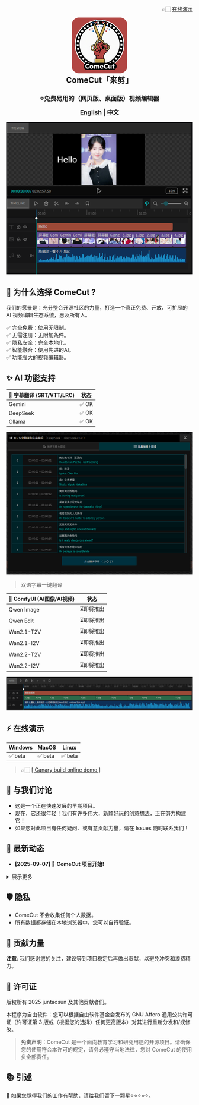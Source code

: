 <div align="right">
👉🏻 <a href="https://juntaosun.github.io/ComeCut/" target="_blank" rel="noopener noreferrer">在线演示</a> 
</div>

<p align="center">
<img style="align:center;" src="./logo.png" alt="Notesnook Logo" width="150" />
</p>
<h2 align="center" style="margin-top: -15px;">ComeCut「来剪」</h1>

<h3 align="center" style="margin-bottom: -15px;">
<b>⭐免费易用的（网页版、桌面版）视频编辑器</b></a>
</h3>


<h3 align="center">
<a href="README.md"><b>English</b></a> | <a href="README_ZH.md"><b>中文</b></a>
</h3>

<div align=center>
<img src='./example/image01.png' />
</div>

## 🎁 为什么选择 ComeCut ?   
我们的愿景是：充分整合开源社区的力量，打造一个真正免费、开放、可扩展的 AI 视频编辑生态系统，惠及所有人。  

✅ 完全免费：使用无限制。  
✅ 无需注册：无附加条件。  
✅ 隐私安全：完全本地化。  
✅ 智能融合：使用先进的AI。  
✅ 功能强大的视频编辑器。  

## ✨ AI 功能支持  
| 🔵 字幕翻译 (SRT/VTT/LRC) | 状态 |  
|------------------------|------------|  
| Gemini | ✅ OK |  
| DeepSeek | ✅ OK |  
| Ollama | ✅ OK |  

<div align=center>
<img src='./example/translate_cn.png' />
</div>

> 双语字幕一键翻译  

| 🔵 ComfyUI (AI图像/AI视频) | 状态 |  
|------------------------|------------|  
| Qwen Image | ⌛即将推出 |  
| Qwen Edit | ⌛即将推出 |  
| Wan2.1-T2V | ⌛即将推出 |  
| Wan2.1-I2V | ⌛即将推出 |  
| Wan2.2-T2V | ⌛即将推出 |  
| Wan2.2-I2V | ⌛即将推出 |  

<div align=center>
<img src='./example/image02.png' />
</div>

## ⚡ 在线演示  
| Windows | MacOS | Linux |  
| --- | --- | --- |  
| ✅ beta | ✅ beta | ✅ beta |  
> 👉🏻 <a href="https://juntaosun.github.io/ComeCut/" target="_blank" rel="noopener noreferrer">[ Canary build online demo ]</a>   


## 💬 与我们讨论  
- 这是一个正在快速发展的早期项目。
- 现在，它还很年轻！我们有许多伟大，新颖好玩的创意想法，正在努力构建它！    
- 如果您对此项目有任何疑问、或有意贡献力量，请在 Issues 随时联系我们！

## 👏 最新动态

- **[2025-09-07]** 🚀 **ComeCut 项目开始!** 

<details>
<summary>展示更多</summary>
</details>

## 🛡️ 隐私  
- ComeCut 不会收集任何个人数据。    
- 所有数据都存储在本地浏览器中，您可以自行验证。   

## 📝 贡献力量

**注意**: 我们感谢您的关注，建议等到项目稳定后再做出贡献，以避免冲突和浪费精力。  


## 🔑 许可证

版权所有 2025 juntaosun 及其他贡献者们。   

本程序为自由软件：您可以根据自由软件基金会发布的 GNU Affero 通用公共许可证（许可证第 3 版或（根据您的选择）任何更高版本）对其进行重新分发和/或修改。 

>**免责声明**：ComeCut 是一个面向教育学习和研究用途的开源项目。请确保您的使用符合本许可的规定，请务必遵守当地法律，您对 ComeCut 的使用负全部责任。  

## 📚 引述     

🌟 如果您觉得我们的工作有帮助，请给我们留下一颗星⭐⭐⭐⭐⭐。

